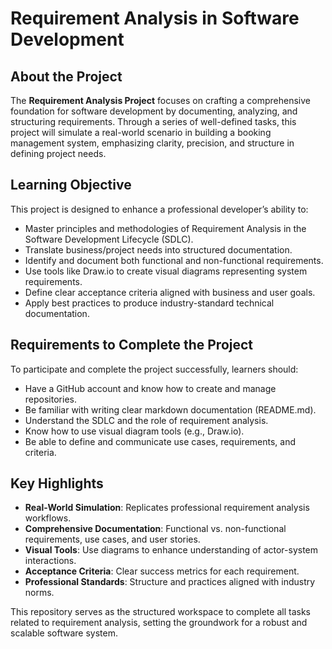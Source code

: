 # Requirement Analysis in Software Development

## About the Project

The **Requirement Analysis Project** focuses on crafting a comprehensive foundation for software development by documenting, analyzing, and structuring requirements. Through a series of well-defined tasks, this project will simulate a real-world scenario in building a booking management system, emphasizing clarity, precision, and structure in defining project needs.

## Learning Objective

This project is designed to enhance a professional developer’s ability to:

* Master principles and methodologies of Requirement Analysis in the Software Development Lifecycle (SDLC).
* Translate business/project needs into structured documentation.
* Identify and document both functional and non-functional requirements.
* Use tools like Draw\.io to create visual diagrams representing system requirements.
* Define clear acceptance criteria aligned with business and user goals.
* Apply best practices to produce industry-standard technical documentation.

## Requirements to Complete the Project

To participate and complete the project successfully, learners should:

* Have a GitHub account and know how to create and manage repositories.
* Be familiar with writing clear markdown documentation (README.md).
* Understand the SDLC and the role of requirement analysis.
* Know how to use visual diagram tools (e.g., Draw\.io).
* Be able to define and communicate use cases, requirements, and criteria.

## Key Highlights

* **Real-World Simulation**: Replicates professional requirement analysis workflows.
* **Comprehensive Documentation**: Functional vs. non-functional requirements, use cases, and user stories.
* **Visual Tools**: Use diagrams to enhance understanding of actor-system interactions.
* **Acceptance Criteria**: Clear success metrics for each requirement.
* **Professional Standards**: Structure and practices aligned with industry norms.

This repository serves as the structured workspace to complete all tasks related to requirement analysis, setting the groundwork for a robust and scalable software system.
